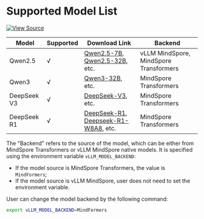 # Supported Model List

[![View Source](https://mindspore-website.obs.cn-north-4.myhuaweicloud.com/website-images/master/resource/_static/logo_source_en.svg)](https://gitee.com/mindspore/docs/blob/master/docs/vllm_mindspore/docs/source_en/user_guide/supported_models/models_list/models_list.md)

| Model | Supported | Download Link | Backend |
|-------| --------- | ------------- | ------- |
| Qwen2.5 |  √ | [Qwen2.5-7B](https://modelers.cn/models/AI-Research/Qwen2.5-7B), [Qwen2.5-32B](https://modelers.cn/models/AI-Research/Qwen2.5-32B), etc. | vLLM MindSpore, MindSpore Transformers  |
| Qwen3 |   √ |[Qwen3-32B](https://modelers.cn/models/MindSpore-Lab/Qwen3-32B), etc. | MindSpore Transformers   |
| DeepSeek V3 |   √ | [DeepSeek-V3](https://modelers.cn/models/MindSpore-Lab/DeepSeek-V3), etc. | MindSpore Transformers   |
| DeepSeek R1 |   √ | [DeepSeek-R1](https://modelers.cn/models/MindSpore-Lab/DeepSeek-R1), [Deepseek-R1-W8A8](https://modelers.cn/models/MindSpore-Lab/DeepSeek-r1-w8a8), etc. | MindSpore Transformers   |

The "Backend" refers to the source of the model, which can be either from MindSpore Transformers or vLLM MindSpore native models. It is specified using the environment variable `vLLM_MODEL_BACKEND`:

- If the model source is MindSpore Transformers, the value is `MindFormers`;
- If the model source is vLLM MindSpore, user does not need to set the environment variable.

User can change the model backend by the following command:

```bash
export vLLM_MODEL_BACKEND=MindFormers
```

